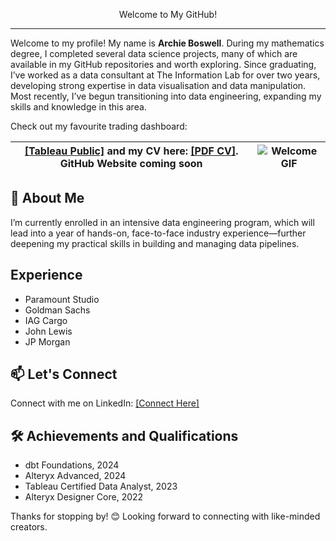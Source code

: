 <p align="center"> Welcome to My GitHub! </p>

---

Welcome to my profile! My name is **Archie Boswell**. During my mathematics degree, I completed several data science projects, many of which are available in my GitHub repositories and worth exploring. Since graduating, I’ve worked as a data consultant at The Information Lab for over two years, developing strong expertise in data visualisation and data manipulation. Most recently, I’ve begun transitioning into data engineering, expanding my skills and knowledge in this area.

Check out my favourite trading dashboard:

| [[Tableau Public]](https://public.tableau.com/app/profile/archie.boswell/viz/Trading_17022895244000/TRADING1) and my CV here: [[PDF CV]](https://github.com/MorganRennie/MorganRennie/blob/main/morgan_rennie_cv_pdf.pdf). GitHub Website coming soon | ![Welcome GIF](https://www.troublefreepool.com/media/hello-2-gif.3475/) |
| ----------------------------------------------------------------------------------------------------------------------------------------------------------------------------------------------------------------------------------------------------- | ----------------------------------------------------------------------- |

## 🚀 About Me

I’m currently enrolled in an intensive data engineering program, which will lead into a year of hands-on, face-to-face industry experience—further deepening my practical skills in building and managing data pipelines.

## Experience

- Paramount Studio
- Goldman Sachs
- IAG Cargo
- John Lewis
- JP Morgan

## 📫 Let's Connect

Connect with me on LinkedIn: [[Connect Here]](https://www.linkedin.com/in/archie-boswell-06baaa1a3/)

## 🛠️ Achievements and Qualifications

- dbt Foundations, 2024
- Alteryx Advanced, 2024
- Tableau Certified Data Analyst, 2023
- Alteryx Designer Core, 2022

Thanks for stopping by! 😊 Looking forward to connecting with like-minded creators.
